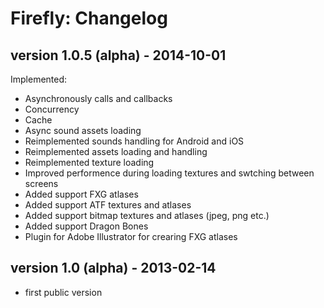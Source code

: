 Firefly: Changelog
===================

version 1.0.5 (alpha) - 2014-10-01
------------------------

Implemented:
- Asynchronously calls and callbacks
- Concurrency
- Cache
- Async sound assets loading
- Reimplemented sounds handling for Android and iOS
- Reimplemented assets loading and handling
- Reimplemented texture loading
- Improved performence during loading textures and swtching between screens
- Added support FXG atlases
- Added support ATF textures and atlases
- Added support bitmap textures and atlases (jpeg, png etc.)
- Added support Dragon Bones
- Plugin for Adobe Illustrator for crearing FXG atlases

version 1.0 (alpha) - 2013-02-14
------------------------

- first public version 
